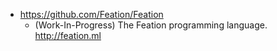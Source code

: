 - https://github.com/Feation/Feation
  - (Work-In-Progress) The Feation programming language. http://feation.ml
